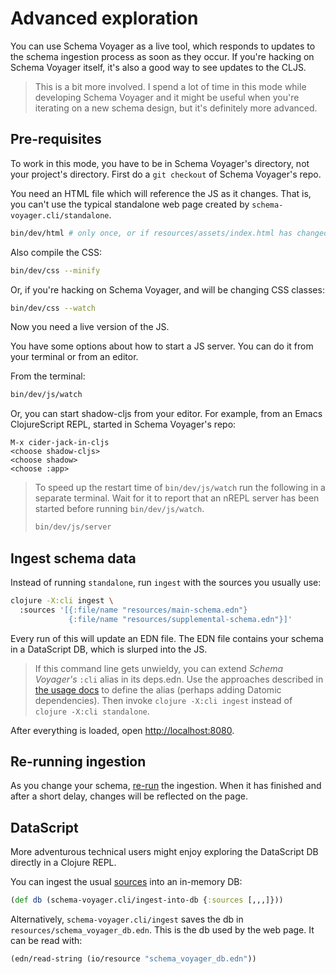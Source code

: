 # Advanced exploration

You can use Schema Voyager as a live tool, which responds to updates to the schema ingestion process as soon as they occur.
If you're hacking on Schema Voyager itself, it's also a good way to see updates to the CLJS.

> This is a bit more involved.
I spend a lot of time in this mode while developing Schema Voyager and it might be useful when you're iterating on a new schema design, but it's definitely more advanced.

## Pre-requisites

To work in this mode, you have to be in Schema Voyager's directory, not your project's directory.
First do a `git checkout` of Schema Voyager's repo.

You need an HTML file which will reference the JS as it changes.
That is, you can't use the typical standalone web page created by `schema-voyager.cli/standalone`.

```sh
bin/dev/html # only once, or if resources/assets/index.html has changed
```

Also compile the CSS:
```sh
bin/dev/css --minify
```

Or, if you're hacking on Schema Voyager, and will be changing CSS classes:
```sh
bin/dev/css --watch
```

Now you need a live version of the JS.

You have some options about how to start a JS server.
You can do it from your terminal or from an editor.

From the terminal:

```sh
bin/dev/js/watch
```

Or, you can start shadow-cljs from your editor. For example, from an Emacs ClojureScript REPL, started in Schema Voyager's repo:

```emacs
M-x cider-jack-in-cljs
<choose shadow-cljs>
<choose shadow>
<choose :app>
```

> To speed up the restart time of `bin/dev/js/watch` run the following in a separate terminal.
> Wait for it to report that an nREPL server has been started before running `bin/dev/js/watch`.
> 
> ```sh
> bin/dev/js/server
> ```

## Ingest schema data

Instead of running `standalone`, run `ingest` with the sources you usually use:

```sh
clojure -X:cli ingest \
  :sources '[{:file/name "resources/main-schema.edn"}
             {:file/name "resources/supplemental-schema.edn"}]'
```

Every run of this will update an EDN file.
The EDN file contains your schema in a DataScript DB, which is slurped into the JS.

> If this command line gets unwieldy, you can extend _Schema Voyager's_ `:cli` alias in its deps.edn.
Use the approaches described in [the usage docs](installation-and-usage.md#As-an-alias) to define the alias (perhaps adding Datomic dependencies).
Then invoke `clojure -X:cli ingest` instead of `clojure -X:cli standalone`.

After everything is loaded, open [http://localhost:8080](http://localhost:8080).

## Re-running ingestion

As you change your schema, [re-run](#ingest-schema-data) the ingestion.
When it has finished and after a short delay, changes will be reflected on the page.

## DataScript

More adventurous technical users might enjoy exploring the DataScript DB directly in a Clojure REPL.

You can ingest the usual [sources](/doc/sources.md) into an in-memory DB:
```clojure
(def db (schema-voyager.cli/ingest-into-db {:sources [,,,]}))
```

Alternatively, `schema-voyager.cli/ingest` saves the db in `resources/schema_voyager_db.edn`.
This is the db used by the web page.
It can be read with:

```clojure
(edn/read-string (io/resource "schema_voyager_db.edn"))
```
